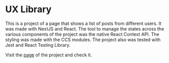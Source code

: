 # UX Library

This is a project of a page that shows a list of posts from different users. It was made with NextJS and React. The tool to manage the states across the various components of the project was the native React Context API. The styling was made with the CCS modules. The project also was tested with Jest and React Testing Library.

Visit the [page](https://google.com) of the project and check it.
